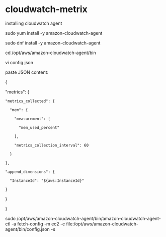 # cloudwatch-metrix

installing cloudwatch agent 

sudo yum install -y amazon-cloudwatch-agent

sudo dnf install -y amazon-cloudwatch-agent

cd /opt/aws/amazon-cloudwatch-agent/bin

vi config.json

paste JSON content:

{

  "metrics": {
  
    "metrics_collected": {
    
      "mem": {
      
        "measurement": [
        
          "mem_used_percent"
          
        ],
        
        "metrics_collection_interval": 60
        
      }
      
    },
    
    "append_dimensions": {
    
      "InstanceId": "${aws:InstanceId}"
      
    }
    
  }
  
}

sudo /opt/aws/amazon-cloudwatch-agent/bin/amazon-cloudwatch-agent-ctl -a fetch-config -m ec2 -c file:/opt/aws/amazon-cloudwatch-agent/bin/config.json -s



